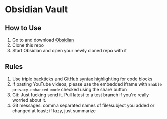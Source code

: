 # Obsidian Vault

## How to Use

1. Go to and download [Obsidian](https://obsidian.md/)
2. Clone this repo
3. Start Obsidian and open your newly cloned repo with it
## Rules

1. Use triple backticks and [GitHub syntax highlighting](https://docs.github.com/en/get-started/writing-on-github/working-with-advanced-formatting/creating-and-highlighting-code-blocks#syntax-highlighting) for code blocks
2. If pasting YouTube videos, please use the embedded iframe with `Enable privacy-enhanced mode` checked using the share button
3. Git: Just fucking send it. Pull latest to a test branch if you're really worried about it.
4. Git messages: comma separated names of file/subject you added or changed at least; if lazy, just summarize